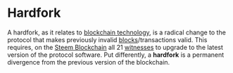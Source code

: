 # Hardfork

A hardfork, as it relates to [blockchain technology](/glossary/blockchain.md), is a radical change to the protocol that makes previously invalid [blocks](/glossary/block.md)/transactions valid. This requires, on the [Steem Blockchain](/glossary/steem-blockchain.md) all 21 [witnesses](/glossary/witness.md) to upgrade to the latest version of the protocol software. Put differently, a **hardfork** is a permanent divergence from the previous version of the blockchain. 